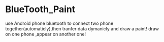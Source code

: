 # BlueTooth_Paint
use Android phone bluetooth to connect two phone together(automaticly),then tranfer data dymanicly and draw a paint!
draw on one phone ,appear on another one!
